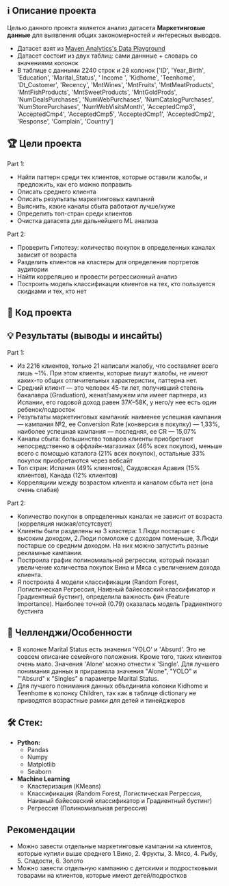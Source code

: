 ## ℹ️ Описание проекта 
Целью данного проекта является анализ датасета **Маркетинговые данные** для выявления общих закономерностей и интересных выводов.
* Датасет взят из [Maven Analytics's Data Playground](https://mavenanalytics.io/data-playground?page=2)
* Датасет состоит из двух таблиц: сами даннные + словарь со значениями колонок
* В таблице с данными 2240 строк и 28 колонок ['ID', 'Year_Birth', 'Education', 'Marital_Status', ' Income ', 'Kidhome', 'Teenhome', 'Dt_Customer', 'Recency', 'MntWines', 'MntFruits', 'MntMeatProducts', 'MntFishProducts', 'MntSweetProducts', 'MntGoldProds', 'NumDealsPurchases', 'NumWebPurchases', 'NumCatalogPurchases',
       'NumStorePurchases', 'NumWebVisitsMonth', 'AcceptedCmp3', 'AcceptedCmp4', 'AcceptedCmp5', 'AcceptedCmp1', 'AcceptedCmp2', 'Response', 'Complain', 'Country']


## 🏆 Цели проекта
Part 1:
* Найти паттерн среди тех клиентов, которые оставили жалобы, и предложить, как его можно поправить
* Описать среднего клиента
* Описать результаты маркетинговых кампаний
* Выяснить, какие каналы сбыта работают лучше/хуже
* Определить топ-стран среди клиентов
* Очистка датасета для дальнейшего ML анализа

Part 2:
* Проверить Гипотезу: количество покупок в определенных каналах зависит от возраста
* Разделить клиентов на кластеры для определения портретов аудитории
* Найти корреляцию и провести регрессионный анализ
* Построить модель классификации клиентов на тех, кто пользуется скидками и тех, кто нет

## 🐍 Код проекта

## 💡 Результаты (выводы и инсайты)
Part 1:
* Из 2216 клиентов, только 21 написали жалобу, что составляет всего лишь ~1%. При этом клиенты, которые пишут жалобы, не имеют каких-то общих отличительных характеристик, паттерна нет.
* Средний клиент — это человек 45-ти лет, получивший степень бакалавра (Graduation), женат/замужем или имеет партнера, из Испании, его годовой доход равен $37K –$58K, у него/у нее есть один ребенок/подросток
* Результаты маркетинговых кампаний: наименее успешная кампания — кампания №2, ее Conversion Rate (конверсия в покупку) — 1,33%, наиболее успешная кампания — последняя, ее CR — 15,07%
* Каналы сбыта: большинство товаров клиенты приобретают непосредственно в оффлайн-магазинах (46% всех покупок), меньше всего с помощью каталога (21% всех покупок), остальные 33% покупок приобретаются через вебсайт
* Топ стран: Испания (49% клиентов), Саудовская Аравия (15% клиентов), Канада (12% клиентов)
* Корреляциии между возрастом клиента и каналом сбыта нет (она очень слабая)
    
Part 2:
* Количество покупок в определенных каналах не зависит от возраста (корреляция низкая/отсутсвует)
* Клиенты были разделены на 3 кластера: 1.Люди постарше с высоким доходом, 2.Люди помоложе с доходом поменьше, 3.Люди постарше со средним доходом. На них можно запустить разные рекламные кампании.
* Построила график полиномиальной регрессии, который показал увеличение количества покупок Вина и Мяса с увеличением дохода клиента.
* Я построила 4 модели классификации (Random Forest, Логистическая Регрессия, Наивный байесовский классификатор и Градиентный бустинг), определила важность фич (Feature Importance). Наиболее точной (0.79) оказалась модель Градиентного бустинга

## 🧗 Челленджи/Особенности
* В колонке Marital Status есть значения 'YOLO' и 'Absurd'. Это не совсем описание семейного положения. Кроме того, таких клиентов очень мало. Значения 'Alone' можно отнести к 'Single'. Для лучшего понимания данных я приравняла значения "Alone", "YOLO" и "'Absurd" к "Singles" в параметре Marital Status.
* Для лучшего понимания данных объединила колонки Kidhome и Teenhome в колонку Children, так как в таблице dictionary не приводятся возрастные рамки для детей и тинейджеров

## 🛠 Стек:

* **Python:**
  * Pandas
  * Numpy
  * Matplotlib
  * Seaborn
* **Machine Learning**
  * Кластеризация (KMeans)
  * Классификация (Random Forest, Логистическая Регрессия, Наивный байесовский классификатор и Градиентный бустинг)
  * Регрессия (Полиномиальная регрессия)

## Рекомендации
* Можно завести отдельные маркетинговые кампании на клиентов, которые купили выше среднего 1.Вино, 2. Фрукты, 3. Мясо, 4. Рыбу, 5. Сладости, 6. Золото
* Можно завести отдельную кампанию с детскими и подростковыми товарами на клиентов, которые имеют детей/подростков

